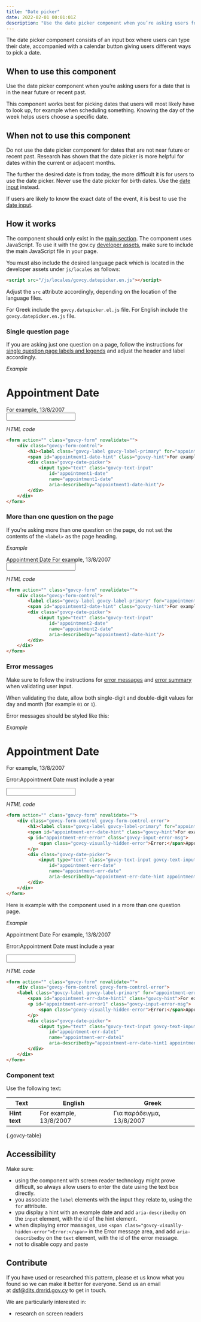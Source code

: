 ```yaml
---
title: "Date picker"
date: 2022-02-01 00:01:01Z
description: "Use the date picker component when you’re asking users for a date that is in the near future or recent past"
---
```


The date picker component consists of an input box where users can type their date, accompanied with a calendar button giving users different ways to pick a date.

## When to use this component
Use the date picker component when you’re asking users for a date that is in the near future or recent past.

This component works best for picking dates that users will most likely have to look up, for example when scheduling something. Knowing the day of the week helps users choose a specific date.

## When not to use this component
Do not use the date picker component for dates that are not near future or recent past. Research has shown that the date picker is more helpful for dates within the current or adjacent months. 

The further the desired date is from today, the more difficult it is for users to use the date picker. Never use the date picker for birth dates. Use the [date input](../date_input) instead.

If users are likely to know the exact date of the event, it is best to use the [date input](../date_input). 

## How it works
The component should only exist in the [main section](../../getting-started/page-template/#sections). The component uses JavaScript. To use it with the gov.cy [developer assets](../../getting-started/developer-assets/), make sure to include the main JavaScript file in your page. 

You must also include the desired language pack which is located in the developer assets under `js/locales` as follows:

```html
<script src="/js/locales/govcy.datepicker.en.js"></script>
```

Adjust the `src` attribute accordingly, depending on the location of the language files. 

For Greek include the  `govcy.datepicker.el.js` file.
For English include the  `govcy.datepicker.en.js` file.

### Single question page
If you are asking just one question on a page, follow the instructions for [single question page labels and legends](../../patterns/labels_and_legend_headings/#single-question-page) and adjust the header and label accordingly. 

*Example*
<div class="govcy-container govcy-p-4 govcy-br-1 govcy-br-standard govcy-mb-4">
<div class="govcy-form">
    <div class="govcy-form-control">
        <h1><label class="govcy-label govcy-label-primary" for="appointment1-date">Appointment Date</label></h1>
        <span id="appointment1-date-hint" class="govcy-hint">For example, 13/8/2007</span>
        <div class="govcy-date-picker">
            <input type="text" class="govcy-text-input" 
                id="appointment1-date"
                name="appointment1-date"
                aria-describedby="appointment1-date-hint"/>
        </div>
    </div>
</div>
</div>

*HTML code*
```html
<form action="" class="govcy-form" novalidate="">
    <div class="govcy-form-control">
        <h1><label class="govcy-label govcy-label-primary" for="appointment1-date">Appointment Date</label></h1>
        <span id="appointment1-date-hint" class="govcy-hint">For example, 13/8/2007</span>
        <div class="govcy-date-picker">
            <input type="text" class="govcy-text-input" 
                id="appointment1-date"
                name="appointment1-date"
                aria-describedby="appointment1-date-hint"/>
        </div>
    </div>
</form>
```
### More than one question on the page
If you’re asking more than one question on the page, do not set the contents of the `<label>` as the page heading. 

*Example*
<div class="govcy-container govcy-p-4 govcy-br-1 govcy-br-standard govcy-mb-4">
<div class="govcy-form" >
    <div class="govcy-form-control">
        <label class="govcy-label govcy-label-primary" for="appointment2-date">Appointment Date</label>
        <span id="appointment2-date-hint" class="govcy-hint">For example, 13/8/2007</span>
        <div class="govcy-date-picker">
            <input type="text" class="govcy-text-input" 
                id="appointment2-date"
                name="appointment2-date"
                aria-describedby="appointment2-date-hint"/>
        </div>
    </div>
</div>
</div>

*HTML code*
```html
<form action="" class="govcy-form" novalidate="">
    <div class="govcy-form-control">
        <label class="govcy-label govcy-label-primary" for="appointment2-date">Appointment Date</label>
        <span id="appointment2-date-hint" class="govcy-hint">For example, 13/8/2007</span>
        <div class="govcy-date-picker">
            <input type="text" class="govcy-text-input" 
                id="appointment2-date"
                name="appointment2-date"
                aria-describedby="appointment2-date-hint"/>
        </div>
    </div>
</form>
```
### Error messages
Make sure to follow the instructions for [error messages](../error_message) and [error summary](../error_summary) when validating user input.

When validating the date, allow both single-digit and double-digit values for day and month (for example `01` or `1`).

Error messages should be styled like this:

*Example*
<div class="govcy-container govcy-p-4 govcy-br-1 govcy-br-standard govcy-mb-4">
<div class="govcy-form">
    <div class="govcy-form-control govcy-form-control-error">
        <h1><label class="govcy-label govcy-label-primary" for="appointment-err-date">Appointment Date</label></h1>
        <span id="appointment-err-date-hint" class="govcy-hint">For example, 13/8/2007</span>
        <p id="appointment-err-error" class="govcy-input-error-msg">
            <span class="govcy-visually-hidden-error">Error:</span>Appointment Date must include a year
        </p>
        <div class="govcy-date-picker">
            <input type="text" class="govcy-text-input govcy-text-input-error" 
                id="appointment-err-date"
                name="appointment-err-date"
                aria-describedby="appointment-err-date-hint appointment-err-error"/>
        </div>
    </div>
</div>
</div>

*HTML code*
```html
<form action="" class="govcy-form" novalidate="">
    <div class="govcy-form-control govcy-form-control-error">
        <h1><label class="govcy-label govcy-label-primary" for="appointment-err-date">Appointment Date</label></h1>
        <span id="appointment-err-date-hint" class="govcy-hint">For example, 13/8/2007</span>
        <p id="appointment-err-error" class="govcy-input-error-msg">
            <span class="govcy-visually-hidden-error">Error:</span>Appointment Date must include a year
        </p>
        <div class="govcy-date-picker">
            <input type="text" class="govcy-text-input govcy-text-input-error" 
                id="appointment-err-date"
                name="appointment-err-date"
                aria-describedby="appointment-err-date-hint appointment-err-error"/>
        </div>
    </div>
</form>
```
Here is example with the component used in a more than one question page.

*Example*
<div class="govcy-container govcy-p-4 govcy-br-1 govcy-br-standard govcy-mb-4">
<div class="govcy-form">
    <div class="govcy-form-control govcy-form-control-error">
    <label class="govcy-label govcy-label-primary" for="appointment-err-date1">Appointment Date</label>
        <span id="appointment-err-date-hint1" class="govcy-hint">For example, 13/8/2007</span>
        <p id="appointment-err-error1" class="govcy-input-error-msg">
            <span class="govcy-visually-hidden-error">Error:</span>Appointment Date must include a year
        </p>
        <div class="govcy-date-picker">
            <input type="text" class="govcy-text-input govcy-text-input-error" 
                id="appointment-err-date1"
                name="appointment-err-date1"
                aria-describedby="appointment-err-date-hint1 appointment-err-error1"/>
        </div>
    </div>
</div>
</div>

*HTML code*
```html
<form action="" class="govcy-form" novalidate="">
    <div class="govcy-form-control govcy-form-control-error">
    <label class="govcy-label govcy-label-primary" for="appointment-err-date1">Appointment Date</label>
        <span id="appointment-err-date-hint1" class="govcy-hint">For example, 13/8/2007</span>
        <p id="appointment-err-error1" class="govcy-input-error-msg">
            <span class="govcy-visually-hidden-error">Error:</span>Appointment Date must include a year
        </p>
        <div class="govcy-date-picker">
            <input type="text" class="govcy-text-input govcy-text-input-error" 
                id="appointment-err-date1"
                name="appointment-err-date1"
                aria-describedby="appointment-err-date-hint1 appointment-err-error1"/>
        </div>
    </div>
</form>
```
### Component text
Use the following text:

| Text | English | Greek |
| ---- | ---- | ---- |
| **Hint text** | For example, 13/8/2007 | Για παράδειγμα, 13/8/2007 |

{.govcy-table}

## Accessibility
Make sure:
- using the component with screen reader technology might prove difficult, so always allow users to enter the date using the text box directly.
- you associate the `label` elements with the input they relate to, using the `for` attribute.
- ypu display a hint with an example date and add  `aria-describedby` on the `input` element, with the id of the hint element.
- when displaying error massages, use `<span class="govcy-visually-hidden-error">Error:</span>` in the Error message area, and add  `aria-describedby` on the `text` element, with the id of the error message. 
- not to disable copy and paste

## Contribute
If you have used or researched this pattern, please et us know what you found so we can make it better for everyone. Send us an email at [dsf@dits.dmrid.gov.cy](mailto:dsf@dits.dmrid.gov.cy) to get in touch.

We are particularly interested in:
- research on screen readers